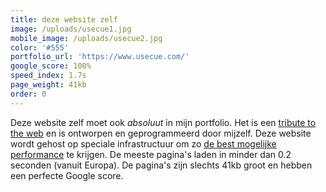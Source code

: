 ```yaml
---
title: deze website zelf
image: /uploads/usecue1.jpg
mobile_image: /uploads/usecue2.jpg
color: '#555'
portfolio_url: 'https://www.usecue.com/'
google_score: 100%
speed_index: 1.7s
page_weight: 41kb
order: 0
---
```


Deze website zelf moet ook *absoluut* in mijn portfolio. Het is een [tribute to the web](/blog/a-tribute-to-the-web/) en is ontworpen en geprogrammeerd door mijzelf. Deze website wordt gehost op speciale infrastructuur om zo [de best mogelijke performance](/blog/websites-that-load-instantly/) te krijgen. De meeste pagina's laden in minder dan 0.2 seconden (vanuit Europa). De pagina's zijn slechts 41kb groot en hebben een perfecte Google score.